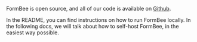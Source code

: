 FormBee is open source, and all of our code is available on [Github](https://github.com/formbee/formbee).

In the README, you can find instructions on how to run FormBee locally. In the following docs, we will talk about how to self-host FormBee, in the easiest way possible.